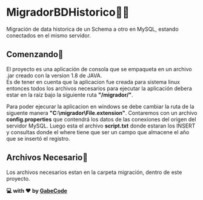 # MigradorBDHistorico💾📆
Migración de data historica de un Schema a otro en MySQL, estando conectados en el mismo servidor. 

## Comenzando🚀
El proyecto es una aplicación de consola que se empaqueta en un archivo .jar creado con la version 1.8 de JAVA.<br>
Es de tener en cuenta que la aplicacion fue creada para sistema linux entonces todos los archivos necesarios 
para ejecutar la aplicación debera estar en la raiz bajo la siguiente ruta **"/migrador/"**.

Para poder ejecurar la aplicacion en windows se debe cambiar la ruta de la siguente manera **"C:\migrador\File.extension"**.
Contaremos con un archivo **config.properties** que contendrá los datos de las conexiones del origen del servidor MySQL.
Luego esta el archivo **script.txt** donde estaran los INSERT y consultas donde el where tiene que ser un campo que almacene el año que se insertó el registro.

## Archivos Necesario📂
Los archivos necesarios estan en la carpeta migración, dentro de este proyecto.

**💻 with ❤️ by [GabeCode](https://github.com/GabeCode "GabeCode")**
